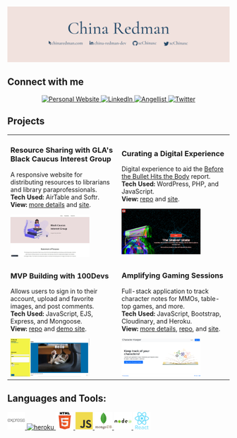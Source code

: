 <a target="_blank" href ="http://www.chinaredman.com/">
    <img src="images/cr_socials_header.png">
</a>


## Connect with me
<p align="center">
    <a target="_blank" href="http://www.chinaredman.com/">
        <img src="https://img.shields.io/badge/portfolio-view-90ee90?style=for-the-badge" alt="Personal Website" />
    </a>
    <a target="_blank" href="https://linkedin.com/in/china-redman-dev">
        <img src="https://img.shields.io/badge/linkedin-connect-0A66C2?style=for-the-badge&logo=linkedin" alt="LinkedIn"/>
    </a>
    <a target="_blank" href="https://angel.co/u/china-redman-dev">
        <img src="https://img.shields.io/badge/angellist-view-0A66C2?style=for-the-badge&logo=angellist" alt="Angellist"/>
    </a>
    <a target="_blank" href="https://twitter.com/xcChinaxc">
        <img src="https://img.shields.io/badge/twitter-follow-1DA1F2?style=for-the-badge&logo=twitter"  alt="Twitter" />
    </a>
<p>

## Projects
<table>
    <tr>
        <td width="50%">
            <h3>Resource Sharing with GLA's Black Caucus Interest Group</h3>
            <p> 
                A responsive website for distributing resources to librarians and library paraprofessionals. <br />
                <strong> Tech Used: </strong> AirTable and Softr. <br />
                <strong> View: </strong> <a href="https://chinaredman.com/bcgla.html">more details</a> and <a target="_blank" href="https://blackcaucusgla.softr.io/">site</a>.
            </p>
            <a target="_blank" href="https://blackcaucusgla.softr.io/">
                <img src="images/bcgla_home.jpeg" width="75%" alt="Homepage Image. Cartoonish image of a woman reading on three large books to the left. Black Caucus Interest Group in large black font on the right."/>
            </a>
        </td>
        <td width="50%">
            <h3>Curating a Digital Experience</h3>
            <p> 
                Digital experience to aid the <a href="https://stoplapdspying.org/wp-content/uploads/2018/05/Before-the-Bullet-Hits-the-Body-May-8-2018.pdf">Before the Bullet Hits the Body</a> report.<br />
                <strong> Tech Used: </strong> WordPress, PHP, and JavaScript. <br />
                <strong>View: </strong><a href="https://github.com/xcChinaxc/slsc-splash/tree/main">repo</a> and <a href="https://thestalkerstate.org/">site</a>.
            </p>
            <a target="_blank" href="https://thestalkerstate.org/">
                <img src="images/stalkerstate.jpg" width="75%" alt="Stalker State homepage. Robo-cop with a camera as a head looking at the Enter button."/>
            </a>
        </td>
    </tr>
    <tr>
        <td width="50%">
            <h3>MVP Building with 100Devs</h3>
            <p>
                Allows users to sign in to their account, upload and favorite images, and post comments. <br />
                <strong> Tech Used: </strong> JavaScript, EJS, Express, and Mongoose. <br />
                <strong> View: </strong>  <a target="_blank" href="https://github.com/xcChinaxc/T.7.Q.A.R">repo</a> and <a target="_blank" href="https://t7qar.herokuapp.com">demo site</a>.
            </p>
            <a target="_blank" href="https://t7qar.herokuapp.com">
                <img src="images/t7qar.jpg" width="75%" alt="social media post with picute with a kitten waving hello.' "/>
            </a>
        </td> 
         <td width="50%">
            <h3>Amplifying Gaming Sessions</h3>
            <p> 
                Full-stack application to track character notes for MMOs, table-top games, and more. <br />
                <strong> Tech Used: </strong> JavaScript, Bootstrap, Cloudinary, and Heroku. <br />
                <strong>View: </strong><a href="https://chinaredman.com/charkeep.html">more details</a>, <a href="https://github.com/xcChinaxc/character-keeper">repo</a>, and <a href="https://cr-character-keeper.herokuapp.com/">site</a>.
            </p>
            <a target="_blank" href="https://cr-character-keeper.herokuapp.com/">
                <img src="images/characterkeeper.jpg" width="75%" alt="Character Keeper hompage. Image of an open book with symbols coming out and the words Keep track of your characters in large bold font on the left hand side."/>
            </a>
        </td>
    </tr>
</table>

## Languages and Tools:
<p align="left">
    <a href="https://expressjs.com" target="_blank">
        <img src="https://raw.githubusercontent.com/devicons/devicon/master/icons/express/express-original-wordmark.svg" alt="express" width="40" height="40"/>
    </a> 
    <a href="https://heroku.com" target="_blank"> 
        <img src="https://www.vectorlogo.zone/logos/heroku/heroku-icon.svg" alt="heroku" width="40" height="40"/> 
    </a>
    <a href="https://www.w3.org/html/" target="_blank">
        <img src="https://raw.githubusercontent.com/devicons/devicon/master/icons/html5/html5-original-wordmark.svg" alt="html5" width="40" height="40"/>
    </a>
    <a href="https://developer.mozilla.org/en-US/docs/Web/JavaScript" target="_blank"> 
        <img src="https://raw.githubusercontent.com/devicons/devicon/master/icons/javascript/javascript-original.svg" alt="javascript" width="40" height="40"/> 
    </a> 
    <a href="https://www.mongodb.com/" target="_blank"> 
        <img src="https://raw.githubusercontent.com/devicons/devicon/master/icons/mongodb/mongodb-original-wordmark.svg" alt="mongodb" width="40" height="40"/> 
    </a> 
    <a href="https://nodejs.org" target="_blank"> 
        <img src="https://raw.githubusercontent.com/devicons/devicon/master/icons/nodejs/nodejs-original-wordmark.svg" alt="nodejs" width="40" height="40"/> 
    </a> 
    <a href="https://reactjs.org/" target="_blank"> 
        <img src="https://raw.githubusercontent.com/devicons/devicon/master/icons/react/react-original-wordmark.svg" alt="react" width="40" height="40"/> 
    </a> 
</p>


